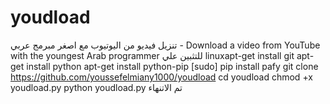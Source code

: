 # youdload
تنزيل فيديو من اليوتيوب مع اصغر مبرمج عربي  - Download a video from YouTube with the youngest Arab programmer
للتثبين علي 
linuxapt-get install git
apt-get install python
apt-get install python-pip
[sudo] pip install pafy
git clone https://github.com/youssefelmiany1000/youdload
cd youdload
chmod +x youdload.py
python youdload.py
تم الاتنهاء
